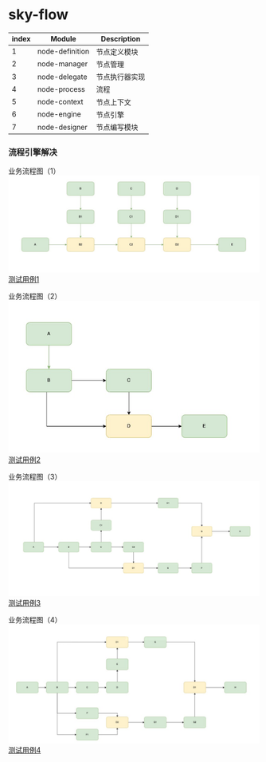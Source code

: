# sky-flow

|index|Module|Description|
|----|------------|------------|
|1|node-definition|节点定义模块
|2|node-manager|节点管理
|3|node-delegate|节点执行器实现
|4|node-process|流程
|5|node-context|节点上下文
|6|node-engine|节点引擎
|7|node-designer|节点编写模块

### 流程引擎解决

业务流程图（1）<br>
![RunMuIndex](flow_img/img.jpeg)<br>
[测试用例1](sky-flow-test/src/test/java/org/sky/flow/run/RunMuIndex.java)

业务流程图（2）<br>
![RunMuIndex2](flow_img/img_2.jpeg)<br>
[测试用例2](sky-flow-test/src/test/java/org/sky/flow/run/RunMuIndex2.java)

业务流程图（3）<br>
![RunMuIndex3](flow_img/img_3.jpeg)<br>
[测试用例3](sky-flow-test/src/test/java/org/sky/flow/run/RunMuIndex3.java)

业务流程图（4）<br>
![RunMuIndex4](flow_img/img_4.jpeg)<br>
[测试用例4](sky-flow-test/src/test/java/org/sky/flow/run/RunMuIndex4.java)